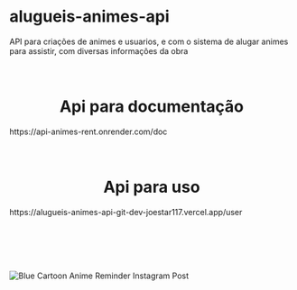 # alugueis-animes-api
API para criações de animes e usuarios, e com o sistema de alugar animes para assistir, com diversas informações da obra



<h1 align="center">
<br>Api para documentação
</h1>

<p>https://api-animes-rent.onrender.com/doc</p>

<h1 align="center">
<br>Api para uso
</h1>

<p>https://alugueis-animes-api-git-dev-joestar117.vercel.app/user</p>


<br>
<br>
<br>
<br>




![Blue Cartoon Anime Reminder Instagram Post](https://user-images.githubusercontent.com/116031921/221381639-4adbfaed-6b2c-4c2c-9ee2-22f189d9ebf7.png)
